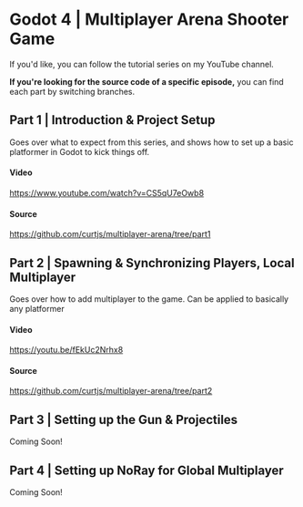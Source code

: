 # Godot 4 | Multiplayer Arena Shooter Game
If you'd like, you can follow the tutorial series on my YouTube channel.

**If you're looking for the source code of a specific episode,** you can find each part by switching branches.

## Part 1 | Introduction & Project Setup
Goes over what to expect from this series, and shows how to set up a basic platformer in Godot to kick things off.
#### Video
https://www.youtube.com/watch?v=CS5qU7eOwb8

#### Source
https://github.com/curtjs/multiplayer-arena/tree/part1

## Part 2 | Spawning & Synchronizing Players, Local Multiplayer
Goes over how to add multiplayer to the game. Can be applied to basically any platformer
#### Video
https://youtu.be/fEkUc2Nrhx8
#### Source
https://github.com/curtjs/multiplayer-arena/tree/part2

## Part 3 | Setting up the Gun & Projectiles
Coming Soon!

## Part 4 | Setting up NoRay for Global Multiplayer
Coming Soon!
